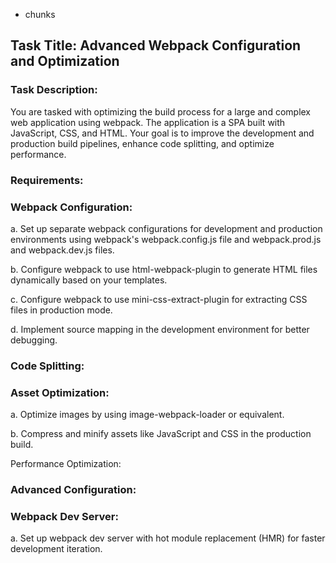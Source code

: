 - chunks
## Task Title: Advanced Webpack Configuration and Optimization

### Task Description:

You are tasked with optimizing the build process for a large and complex web application using webpack. The application is a SPA built with JavaScript, CSS, and HTML. 
Your goal is to improve the development and production build pipelines, enhance code splitting, and optimize performance.

### Requirements:

### Webpack Configuration:

a. Set up separate webpack configurations for development and production environments using webpack's webpack.config.js file and webpack.prod.js and webpack.dev.js files.

b. Configure webpack to use html-webpack-plugin to generate HTML files dynamically based on your templates.

c. Configure webpack to use mini-css-extract-plugin for extracting CSS files in production mode.

d. Implement source mapping in the development environment for better debugging.

### Code Splitting:

[//]: # (a. Implement code splitting using dynamic imports. Split your application into at least three chunks: one for the main application code, one for vendor dependencies &#40;e.g., third-party libraries&#41;, and one for asynchronous or lazy-loaded routes/modules.)

[//]: # (b. Optimize the chunk naming to include content hashes for cache-busting.)

[//]: # (c. Configure webpack to generate a manifest.json file to manage chunk mapping.)

### Asset Optimization:

a. Optimize images by using image-webpack-loader or equivalent.

b. Compress and minify assets like JavaScript and CSS in the production build.

[//]: # (d. Implement tree shaking to remove unused code.)

Performance Optimization:

[//]: # (a. Set up performance budgets to prevent assets from growing too large.)

[//]: # (b. Implement caching strategies for assets in the production build.)

### Advanced Configuration:

[//]: # (a. Create environment-specific configuration files &#40;e.g., .env.development and .env.production&#41; and use dotenv-webpack to load environment variables.)

[//]: # (b. Implement code splitting based on routes using react-loadable or a similar library if you are using React.)

### Webpack Dev Server:

a. Set up webpack dev server with hot module replacement (HMR) for faster development iteration.

[//]: # (b. Implement proxying for API requests during development.)